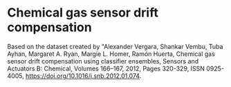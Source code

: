 # Chemical gas sensor drift compensation

Based on the dataset created by "Alexander Vergara, Shankar Vembu, Tuba Ayhan, Margaret A. Ryan, Margie L. Homer, Ramón Huerta, Chemical gas sensor drift compensation using classifier ensembles, Sensors and Actuators B: Chemical, Volumes 166–167, 2012, Pages 320-329, ISSN 0925-4005, https://doi.org/10.1016/j.snb.2012.01.074.